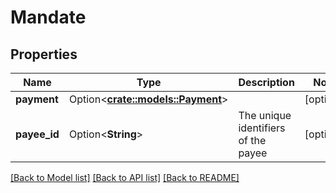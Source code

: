 # Mandate

## Properties

Name | Type | Description | Notes
------------ | ------------- | ------------- | -------------
**payment** | Option<[**crate::models::Payment**](Payment.md)> |  | [optional]
**payee_id** | Option<**String**> | The unique identifiers of the payee | [optional]

[[Back to Model list]](../README.md#documentation-for-models) [[Back to API list]](../README.md#documentation-for-api-endpoints) [[Back to README]](../README.md)



